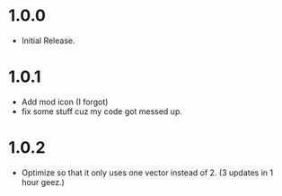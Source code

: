 # 1.0.0
- Initial Release.

# 1.0.1
- Add mod icon (I forgot)
- fix some stuff cuz my code got messed up.

# 1.0.2
- Optimize so that it only uses one vector instead of 2. (3 updates in 1 hour geez.)